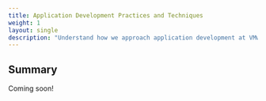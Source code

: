 ```yaml
---
title: Application Development Practices and Techniques
weight: 1
layout: single
description: "Understand how we approach application development at VMware Tanzu Labs"
---
```


## Summary
Coming soon!